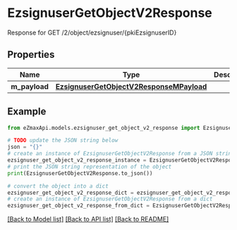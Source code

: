 # EzsignuserGetObjectV2Response

Response for GET /2/object/ezsignuser/{pkiEzsignuserID}

## Properties

Name | Type | Description | Notes
------------ | ------------- | ------------- | -------------
**m_payload** | [**EzsignuserGetObjectV2ResponseMPayload**](EzsignuserGetObjectV2ResponseMPayload.md) |  | 

## Example

```python
from eZmaxApi.models.ezsignuser_get_object_v2_response import EzsignuserGetObjectV2Response

# TODO update the JSON string below
json = "{}"
# create an instance of EzsignuserGetObjectV2Response from a JSON string
ezsignuser_get_object_v2_response_instance = EzsignuserGetObjectV2Response.from_json(json)
# print the JSON string representation of the object
print(EzsignuserGetObjectV2Response.to_json())

# convert the object into a dict
ezsignuser_get_object_v2_response_dict = ezsignuser_get_object_v2_response_instance.to_dict()
# create an instance of EzsignuserGetObjectV2Response from a dict
ezsignuser_get_object_v2_response_from_dict = EzsignuserGetObjectV2Response.from_dict(ezsignuser_get_object_v2_response_dict)
```
[[Back to Model list]](../README.md#documentation-for-models) [[Back to API list]](../README.md#documentation-for-api-endpoints) [[Back to README]](../README.md)


